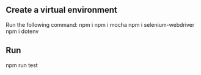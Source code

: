 ## Create a virtual environment
Run the following command:
npm i
npm i mocha
npm i selenium-webdriver
npm i dotenv
## Run
npm run test
